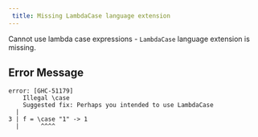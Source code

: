 ```yaml
---
 title: Missing LambdaCase language extension
---
```


Cannot use lambda case expressions - `LambdaCase` language extension is missing.

## Error Message
```
error: [GHC-51179]
    Illegal \case
    Suggested fix: Perhaps you intended to use LambdaCase
  |
3 | f = \case "1" -> 1
  |      ^^^^
```
